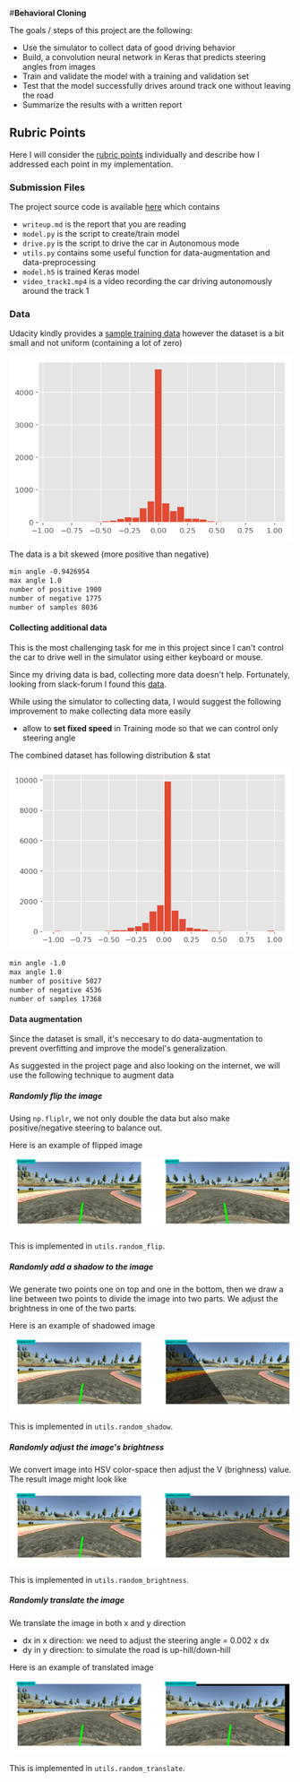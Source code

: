 #**Behavioral Cloning** 

The goals / steps of this project are the following:
* Use the simulator to collect data of good driving behavior
* Build, a convolution neural network in Keras that predicts steering angles from images
* Train and validate the model with a training and validation set
* Test that the model successfully drives around track one without leaving the road
* Summarize the results with a written report

[//]: # (Image References)

[steering_hist]: ./assets/steering_hist.png "Steering histogram"
[combined_hist]: ./assets/combined_hist.png "Combined steering histogram"

[img_flipped]: ./assets/img_flipped.png "Flipped image"
[img_shadowed]: ./assets/img_shadowed.png "Shadowed image"
[img_brightness]: ./assets/img_brightness.png "Brightness image"
[img_translated]: ./assets/img_translated.png "Translated image"
## Rubric Points
Here I will consider the [rubric points](https://review.udacity.com/#!/rubrics/432/view) individually and describe how I addressed each point in my implementation.

### Submission Files

The project source code is available [here](https://github.com/minh84/udacity_carnd/tree/master/CarND-Behavioral-Cloning-P3) which contains

* `writeup.md` is the report that you are reading
* `model.py` is the script to create/train model
* `drive.py` is the script to drive the car in Autonomous mode
* `utils.py` contains some useful function for data-augmentation and data-preprocessing
* `model.h5` is trained Keras model
* `video_track1.mp4` is a video recording the car driving autonomously around the track 1
 

### Data

Udacity kindly provides a [sample training data](https://d17h27t6h515a5.cloudfront.net/topher/2016/December/584f6edd_data/data.zip) however the dataset is a bit small and not uniform (containing a lot of zero)

<center>

![alt text][steering_hist]

</center>

The data is a bit skewed (more positive than negative)
```
min angle -0.9426954
max angle 1.0
number of positive 1900
number of negative 1775
number of samples 8036
```

#### Collecting additional data
This is the most challenging task for me in this project since I can't control the car to drive well in the simulator using either keyboard or mouse. 

Since my driving data is bad, collecting more data doesn't help. 
Fortunately, looking from slack-forum I found this [data](https://nd013.s3.amazonaws.com/track1.zip).

While using the simulator to collecting data, I would suggest the following improvement to make collecting data more easily
* allow to **set fixed speed** in Training mode so that we can control only steering angle

The combined dataset has following distribution & stat

<center>

![alt text][combined_hist]

</center>

```
min angle -1.0
max angle 1.0
number of positive 5027
number of negative 4536
number of samples 17368
```

#### Data augmentation
Since the dataset is small, it's neccesary to do data-augmentation to prevent overfitting and improve the model's generalization. 

As suggested in the project page and also looking on the internet, we will use the following technique to augment data

##### Randomly flip the image
Using `np.fliplr`, we not only double the data but also make positive/negative steering to balance out. 

Here is an example of flipped image

<center>

![alt text][img_flipped]

</center> 

This is implemented in `utils.random_flip`.

##### Randomly add a shadow to the image
We generate two points one on top and one in the bottom, then we draw a line between two points to divide the image into two parts. 
We adjust the brightness in one of the two parts.  

Here is an example of shadowed image

<center>

![alt text][img_shadowed]

</center> 

This is implemented in `utils.random_shadow`.

##### Randomly adjust the image's brightness
We convert image into HSV color-space then adjust the V (brighness) value. The result image might look like

<center>

![alt text][img_brightness]

</center> 

This is implemented in `utils.random_brightness`.

##### Randomly translate the image
We translate the image in both x and y direction
* dx in x direction: we need to adjust the steering angle = 0.002 x dx
* dy in y direction: to simulate the road is up-hill/down-hill

Here is an example of translated image

<center>

![alt text][img_translated]

</center>

This is implemented in `utils.random_translate`.